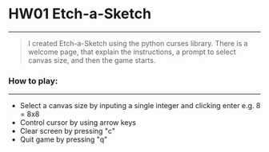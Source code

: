 # HW01 Etch-a-Sketch
***

> I created Etch-a-Sketch using the python curses library. There is a welcome page, that explain the instructions, a prompt to select canvas size, and then the game starts. 

### How to play:
***
* Select a canvas size by inputing a single integer and clicking enter e.g. 8 = 8x8
* Control cursor by using arrow keys
* Clear screen by pressing "c"
* Quit game by pressing "q"

